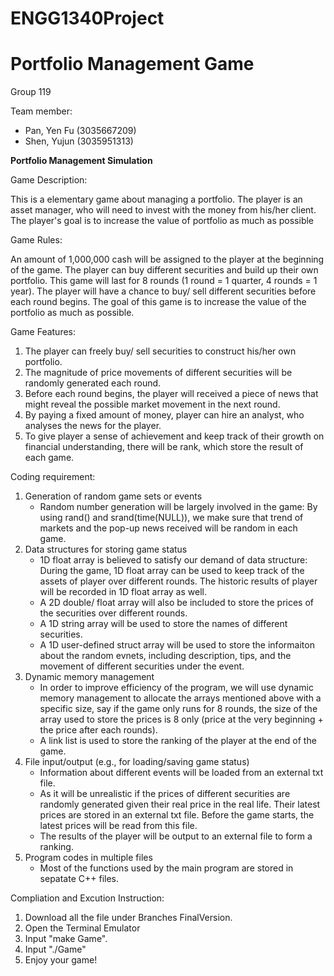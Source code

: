 # ENGG1340Project
# Portfolio Management Game

Group 119

Team member:
- Pan, Yen Fu (3035667209)
- Shen, Yujun (3035951313)

**Portfolio Management Simulation**

Game Description:

This is a elementary game about managing a portfolio. 
The player is an asset manager, who will need to invest with the money from his/her client.
The player's goal is to increase the value of portfolio as much as possible

Game Rules:

An amount of 1,000,000 cash will be assigned to the player at the beginning of the game. 
The player can buy different securities and build up their own portfolio.
This game will last for 8 rounds (1 round = 1 quarter, 4 rounds = 1 year).
The player will have a chance to buy/ sell different securities before each round begins.
The goal of this game is to increase the value of the portfolio as much as possible.
                              
Game Features:
1. The player can freely buy/ sell securities to construct his/her own portfolio.
2. The magnitude of price movements of different securities will be randomly generated each round.
3. Before each round begins, the player will received a piece of news that might reveal the possible market movement in the next round.
4. By paying a fixed amount of money, player can hire an analyst, who analyses the news for the player.
5. To give player a sense of achievement and keep track of their growth on financial understanding, there will be rank, which store the result of each game.

Coding requirement:
1. Generation of random game sets or events
   - Random number generation will be largely involved in the game: By using rand() and srand(time(NULL)), we make sure that trend of markets and the pop-up news received will be random in each game. 
2. Data structures for storing game status
   - 1D float array is believed to satisfy our demand of data structure: During the game, 1D float  array can be used to keep track of the assets of player over different rounds. The historic results of player will be recorded in 1D float  array as well.
   - A 2D double/ float array will also be included to store the prices of the securities over different rounds.
   - A 1D string array will be used to store the names of different securities.
   - A 1D user-defined struct array will be used to store the informaiton about the random evnets, including description, tips, and the movement of different securities under the event.
3. Dynamic memory management
   - In order to improve efficiency of the program, we will use dynamic memory management to allocate the arrays mentioned above with a specific size, say if the game only runs for 8 rounds, the size of the array used to store the prices is 8 only (price at the very beginning + the price after each rounds).
   - A link list is used to store the ranking of the player at the end of the game.
4. File input/output (e.g., for loading/saving game status)
   - Information about different events will be loaded from an external txt file.
   - As it will be unrealistic if the prices of different securities are randomly generated given their real price in the real life. Their latest prices are stored in an external txt file. Before the game starts, the latest prices will be read from this file. 
   - The results of the player will be output to an external file to form a ranking.
5. Program codes in multiple files
   - Most of the functions used by the main program are stored in sepatate C++ files.

Compliation and Excution Instruction:
1. Download all the file under Branches FinalVersion.
2. Open the Terminal Emulator
3. Input "make Game".
4. Input "./Game"
5. Enjoy your game!
